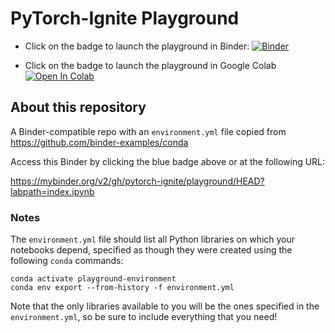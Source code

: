 # PyTorch-Ignite Playground

- Click on the badge to launch the playground in Binder: [![Binder](https://mybinder.org/badge_logo.svg)](https://mybinder.org/v2/gh/pytorch-ignite/playground/HEAD?labpath=index.ipynb)

- Click on the badge to launch the playground in Google Colab [![Open In Colab](https://colab.research.google.com/assets/colab-badge.svg)](https://colab.research.google.com/github/pytorch-ignite/playground/blob/main/index.ipynb)


## About this repository

A Binder-compatible repo with an `environment.yml` file copied from https://github.com/binder-examples/conda

Access this Binder by clicking the blue badge above or at the following URL:

https://mybinder.org/v2/gh/pytorch-ignite/playground/HEAD?labpath=index.ipynb

### Notes

The `environment.yml` file should list all Python libraries on which your notebooks
depend, specified as though they were created using the following `conda` commands:

```
conda activate playground-environment
conda env export --from-history -f environment.yml
```

Note that the only libraries available to you will be the ones specified in
the `environment.yml`, so be sure to include everything that you need! 
